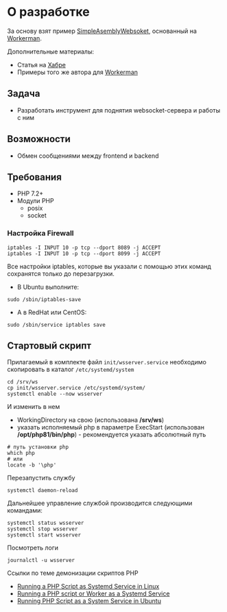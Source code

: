 # О разработке
За основу взят пример [SimpleAsemblyWebsoket](https://gitlab.com/DmitriyProgrammer/simpleasemblywebsoket), основанный на [Workerman](https://github.com/walkor/workerman).

Дополнительные материалы:
- Статья на [Хабре](https://habr.com/ru/articles/331462/)
- Примеры того же автора для [Workerman](https://github.com/morozovsk/workerman-examples)

## Задача
- Разработать инструмент для поднятия websocket-сервера и работы с ним

## Возможности
- Обмен сообщениями между frontend и backend

## Требования

- PHP 7.2+
- Модули PHP
    - posix
    - socket

### Настройка Firewall

```shell
iptables -I INPUT 10 -p tcp --dport 8089 -j ACCEPT
iptables -I INPUT 10 -p tcp --dport 8099 -j ACCEPT
```

Все настройки iptables, которые вы указали с помощью этих команд сохранятся только до перезагрузки.
- В Ubuntu выполните:
```shell
sudo /sbin/iptables-save
```
- А в RedHat или CentOS:
```shell
sudo /sbin/service iptables save
```


## Стартовый скрипт

Прилагаемый в комплекте файл `init/wsserver.service` необходимо скопировать в каталог `/etc/systemd/system`

```shell
cd /srv/ws
cp init/wsserver.service /etc/systemd/system/
systemctl enable --now wsserver
```

И изменить в нем 
- WorkingDirectory на свою (использована **/srv/ws**)
- указать исполняемый php в параметре ExecStart (использован **/opt/php81/bin/php**) - рекомендуется указать абсолютный путь

```shell
# путь установки php
which php
# или
locate -b '\php'
```

Перезапустить службу

```shell
systemctl daemon-reload
```

Дальнейшее управление службой производится следующими командами:
```shell
systemctl status wsserver
systemctl stop wsserver
systemctl start wsserver
```

Посмотреть логи
```shell
journalctl -u wsserver
```

Ссылки по теме демонизации скриптов PHP

- [Running a PHP Script as Systemd Service in Linux](https://tecadmin.net/running-a-php-script-as-systemd-service-in-linux/)
- [Running a PHP script or Worker as a Systemd Service](https://dev.to/iam_krishnan/running-a-php-script-or-worker-as-a-systemd-service-pf7?ysclid=ly1v6zcsfe510858305)
- [Running PHP Script as a System Service in Ubuntu](https://maslosoft.com/blog/2019/07/10/running-php-script-as-a-system-service-in-ubuntu/)